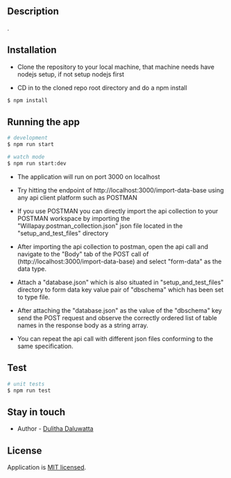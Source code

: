 ## Description

.

## Installation

- Clone the repository to your local machine, that machine needs have nodejs setup, if not setup nodejs first

- CD in to the cloned repo root directory and do a npm install

```bash
$ npm install
```

## Running the app

```bash
# development
$ npm run start

# watch mode
$ npm run start:dev
```

- The application will run on port 3000 on localhost
- Try hitting the endpoint of http://localhost:3000/import-data-base using any api client platform such as POSTMAN
- If you use POSTMAN you can directly import the api collection to your POSTMAN workspace by importing the "Willapay.postman_collection.json" json file located in the "setup_and_test_files" directory

- After importing the api collection to postman, open the api call and navigate to the "Body" tab of the POST call of (http://localhost:3000/import-data-base) and select "form-data" as the data type.

- Attach a "database.json" which is also situated in "setup_and_test_files" directory to form data key value pair of "dbschema" which has been set to type file.

- After attaching the "database.json" as the value of the "dbschema" key send the POST request and observe the correctly ordered list of table names in the response body as a string array.

- You can repeat the api call with different json files conforming to the same specification.

## Test

```bash
# unit tests
$ npm run test
```

## Stay in touch

- Author - [Dulitha Daluwatta](https://www.linkedin.com/in/dulitha-ruvin-daluwatta/)

## License

Application is [MIT licensed](LICENSE).

